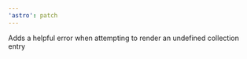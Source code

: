 ```yaml
---
'astro': patch
---
```


Adds a helpful error when attempting to render an undefined collection entry
